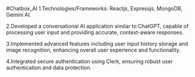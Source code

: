 #Chatbox_AI
1.Technologies/Frameworks:  Reactjs, Expressjs, MongoDB, Gemini AI.

2.Developed a conversational AI application similar to ChatGPT, capable of processing user input and providing accurate, context-aware responses.

3.Implemented advanced features including user input history storage and image recognition, enhancing overall user experience and functionality.

4.Integrated secure authentication using Clerk, ensuring robust user authentication and data protection.
